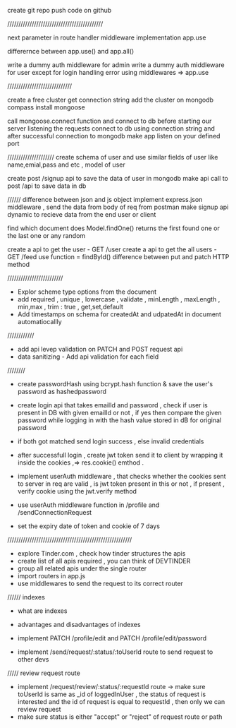 create git repo
push code on github

///////////////////////////////////////////

next parameter in route handler
middleware implementation
app.use

differernce between app.use()  and  app.all()


write a dummy auth middleware for admin
write a dummy auth middleware for user except for login
handling error using middlewares => app.use

/////////////////////////////

create a free cluster
get connection string
add the cluster on mongodb compass
install mongoose

call mongoose.connect function and connect to db before starting our server listening the requests
connect to db using connection string and after successful connection to mongodb make app listen on your defined port



/////////////////////
create schema of user and use similar fields of user like name,emial,pass and etc , model of user

create post /signup api to save the data of user in mongodb
make api call to post /api to save data in db



//////
difference between json and js object
implement express.json middleware , send the data from body of req from postman
make signup api dynamic to recieve data from the end user or client

find which document does Model.findOne() returns the first found one or the last one  or any random

create a api to get the user - GET /user
create a api to get the all users - GET /feed
use function = findById()
difference between put and patch HTTP method




/////////////////////////
- Explor scheme type options from the document
- add required , unique , lowercase , validate , minLength , maxLength , min,max ,  trim : true , get,set,default
- Add timestamps on schema for createdAt and udpatedAt in document automatiocallly



////////////
- add api levep validation on PATCH and POST request api
- data sanitizing - Add api validation for each field

////////
- create passwordHash using bcrypt.hash function & save the user's password as hashedpassword
- create login api that takes emailId and password , check if user is present in DB with given emailId or not , if yes then compare the given password while logging in with the hash value stored in dB for original password
- if both got matched send login success , else invalid credentials


- after successfull login , create jwt token send it to client by wrapping it inside the cookies ,=> res.cookie() emthod .
- implement userAuth middleware , that checks whether the cookies  sent to server in req are valid , is jwt token present in this or not , if present , verify cookie using the jwt.verify method

- use userAuth middleware function in /profile and /sendConnectionRequest
- set the expiry date of token and cookie of 7 days



////////////////////////////////////////////////////////

- explore Tinder.com , check how tinder structures the apis
- create list of all apis required , you can think of DEVTINDER
- group all related apis under the single router
- import routers in app.js
- use middlewares to send the request to its correct router


////// indexes
- what are indexes
- advantages and disadvantages of indexes


- implement PATCH /profile/edit and PATCH /profile/edit/password
- implement /send/request/:status/:toUserId route to send request to other devs

///// review request route
- implement /request/review/:status/:requestId route -> make sure toUserId is same as _id of loggedInUser , the status of request is interested and the id of request is equal to requestId , then only we can review request 
- make sure status is either "accept" or "reject" of request route or path
